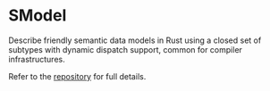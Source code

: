 # SModel

Describe friendly semantic data models in Rust using a closed set of subtypes with dynamic dispatch support, common for compiler infrastructures.

Refer to the [repository](https://github.com/realhydroper/rustsmodel) for full details.